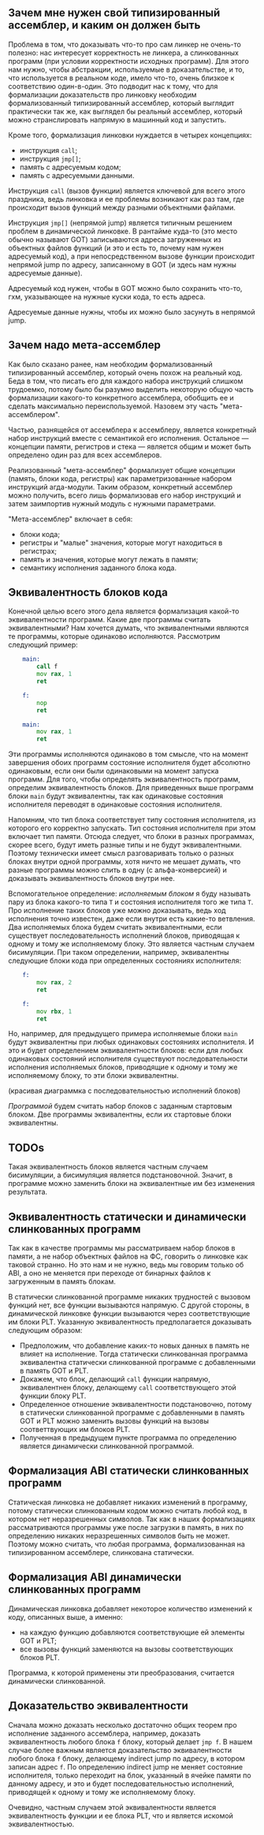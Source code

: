 ## Зачем мне нужен свой типизированный ассемблер, и каким он должен быть

Проблема в том, что доказывать что-то про сам линкер не очень-то полезно:
нас интересует корректность не линкера, а слинкованных программ (при
условии корректности исходных программ). Для этого нам нужно, чтобы
абстракции, используемые в доказательстве, и то, что используется в
реальном коде, имело что-то, очень близкое к соответствию один-в-один. Это
подводит нас к тому, что для формализации доказательств про линковку
необходим формализованный типизированный ассемблер, который выглядит
практически так же, как выглядел бы реальный ассемблер, который можно
странслировать напрямую в машинный код и запустить.

Кроме того, формализация линковки нуждается в четырех концепциях:

*   инструкция `call`;
*   инструкция `jmp[]`;
*   память с адресуемым кодом;
*   память с адресуемыми данными.

Инструкция `call` (вызов функции) является ключевой для всего этого
праздника, ведь линковка и ее проблемы возникают как раз там, где
происходит вызов функций между разными объектными файлами.

Инструкция `jmp[]` (непрямой jump) является типичным решением проблем в
динамической линковке. В рантайме куда-то (это место обычно называют GOT)
записываются адреса загруженных из объектных файлов функций (и это и есть
то, почему нам нужен адресуемый код), а при непосредственном вызове функции
происходит непрямой jump по адресу, записанному в GOT (и здесь нам нужны
адресуемые данные). 

Адресуемый код нужен, чтобы в GOT можно было сохранить что-то, гхм,
указывающее на нужные куски кода, то есть адреса.

Адресуемые данные нужны, чтобы их можно было засунуть в непрямой jump.

## Зачем надо мета-ассемблер

Как было сказано ранее, нам необходим формализованный типизированный
ассемблер, который очень похож на реальный код. Беда в том, что писать его
для каждого набора инструкций слишком трудоемко, потому было бы разумно
выделить некоторую общую часть формализации какого-то конкретного
ассемблера, обобщить ее и сделать максимально переиспользуемой. Назовем эту
часть "мета-ассемблером".

Частью, разнящейся от ассемблера к ассемблеру, является конкретный набор
инструкций вместе с семантикой его исполнения. Остальное — концепции
памяти, регистров и стека — является общим и может быть определено один раз
для всех ассемблеров.

Реализованный "мета-ассемблер" формализует общие концепции (память, блоки
кода, регистры) как параметризованные набором инструкций агда-модули.
Таким образом, конкретный ассемблер можно получить, всего лишь формализовав
его набор инструкций и затем заимпортив нужный модуль с нужными
параметрами.

"Мета-ассемблер" включает в себя:

*   блоки кода;
*   регистры и "малые" значения, которые могут находиться в регистрах;
*   память и значения, которые могут лежать в памяти;
*   семантику исполнения заданного блока кода.

## Эквивалентность блоков кода

Конечной целью всего этого дела является формализация какой-то
эквивалентности программ. Какие две программы считать эквивалентными? Нам
хочется думать, что эквивалентными являются те программы, которые одинаково
исполняются. Рассмотрим следующий пример:

```asm
    main:
        call f
        mov rax, 1
        ret

    f:
        nop
        ret
```

```asm
    main:
        mov rax, 1
        ret
```

Эти программы исполняются одинаково в том смысле, что на момент завершения
обоих программ состояние исполнителя будет абсолютно одинаковым, если они
были одинаковыми на момент запуска программ. Для того, чтобы определять
эквивалентность программ, определим эквивалентность блоков. Для приведенных
выше программ блоки `main` будут эквивалентны, так как одинаковые состояния
исполнителя переводят в одинаковые состояния исполнителя.

Напомним, что тип блока соответствует типу состояния исполнителя, из
которого его корректно запускать. Тип состояния исполнителя при этом
включает тип памяти. Отсюда следует, что блоки в разных программах, скорее
всего, будут иметь разные типы и не будут эквивалентными. Поэтому
технически имеет смысл разговаривать только о разных блоках внутри одной
программы, хотя ничто не мешает думать, что разные программы можно слить в
одну (с альфа-конверсией) и доказывать эквивалентность блоков внутри нее.

Вспомогательное определение: *исполняемым блоком* я буду называть пару из
блока какого-то типа `T` и состояния исполнителя того же типа `T`. Про
исполнение таких блоков уже можно доказывать, ведь ход исполнения точно
известен, даже если внутри есть какие-то ветвления. Два исполняемых блока
будем считать эквивалентными, если существует последовательность исполнений
блоков, приводящая к одному и тому же исполняемому блоку. Это является
частным случаем бисимуляции. При таком определении, например, эквивалентны
следующие блоки кода при определенных состояниях исполнителя:

```asm
    f:
        mov rax, 2
        ret
```

```asm
    f:
        mov rbx, 1
        ret
```

Но, например, для предыдущего примера исполняемые блоки `main` будут
эквивалентны при любых одинаковых состояниях исполнителя. И это и будет
определением эквивалентности блоков: если для любых одинаковых состояний
исполнителя существуют последовательности исполнения исполняемых блоков,
приводящие к одному и тому же исполняемому блоку, то эти блоки
эквивалентны.

(красивая диаграммка с последовательностью исполнений блоков)

*Программой* будем считать набор блоков с заданным стартовым блоком. Две
программы эквивалентны, если их стартовые блоки эквивалентны.

## TODOs

Такая эквивалентность блоков является частным случаем бисимуляции, а
бисимуляция является подстановочной. Значит, в программе можно заменить
блоки на эквивалентные им без изменения результата.

## Эквивалентность статически и динамически слинкованных программ

Так как в качестве программы мы рассматриваем набор блоков в памяти, а не
набор объектных файлов на ФС, говорить о линковке как таковой странно. Но
это нам и не нужно, ведь мы говорим только об ABI, а оно не меняется при
переходе от бинарных файлов к загруженным в память блокам.

В статически слинкованной программе никаких трудностей с вызовом функций
нет, все функции вызываются напрямую. С другой стороны, в динамической
линковке функции вызываются через соответствующие им блоки PLT.
Указанную эквивалентность предполагается доказывать следующим образом:

*   Предположим, что добавление каких-то новых данных в память не влияет на
    исполнение. Тогда статически слинкованная программа эквивалентна
    статически слинкованной программе с добавленными в память GOT и PLT.
*   Докажем, что блок, делающий `call` функции напрямую, эквивалентнен
    блоку, делающему `call` соответствующего этой функции блоку PLT.
*   Определенное отношение эквивалентности подстановочно, потому в
    статически слинкованной программе с добавленными в память GOT и PLT
    можно заменить вызовы функций на вызовы соответтвующих им блоков PLT.
*   Полученная в предыдущем пункте программа по определению является
    динамически слинкованной программой.

## Формализация ABI статически слинкованных программ

Статическая линковка не добавляет никаких изменений в программу, потому
статически слинкованным кодом можно считать любой код, в котором нет
неразрешенных символов. Так как в наших формализациях рассматриваются
программы уже после загрузки в память, в них по определению никаких
неразрешенных символов быть не может. Поэтому можно считать, что любая
программа, формализованная на типизированном ассемблере, слинкована
статически.

## Формализация ABI динамически слинкованных программ

Динамическая линковка добавляет некоторое количество изменений к коду,
описанных выше, а именно:

*   на каждую функцию добавляются соответствующие ей элементы GOT и PLT;
*   все вызовы функций заменяются на вызовы соответствующих блоков PLT.

Программа, к которой применены эти преобразования, считается динамически
слинкованной.

## Доказательство эквивалентности

Сначала можно доказать несколько достаточно общих теорем про исполнение
заданного ассемблера, например, доказать эквивалентность любого блока `f`
блоку, который делает `jmp f`. В нашем случае более важным является
доказательство эквивалентности любого блока `f` блоку, делающему indirect
jump по адресу, в котором записан адрес `f`. По определению indirect jump
не меняет состояние исполнителя, только переходит на блок, указанный в
ячейке памяти по данному адресу, и это и будет последовательностью
исполнений, приводящей к одному и тому же исполняемому блоку.

Очевидно, частным случаем этой эквивалентности является эквивалентность
функции и ее блока PLT, что и является искомой эквивалентностью.
